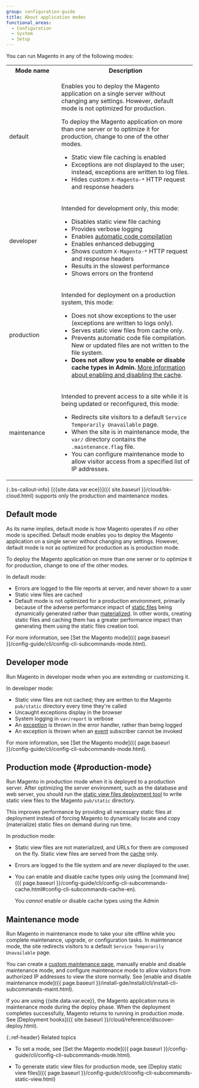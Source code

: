 ```yaml
---
group: configuration-guide
title: About application modes
functional_areas:
  - Configuration
  - System
  - Setup
---
```


You can run Magento in any of the following *modes*:

<table>
    <tbody>
        <tr>
            <th style="width: 125px;">Mode name</th>
            <th>Description</th>
        </tr>
        <tr>
        <td>default</td>
        <td><p>Enables you to deploy the Magento application on a single server without changing any settings. However, default mode is not optimized for production.</p>
            <p>To deploy the Magento application on more than one server or to optimize it for production, change to one of the other modes.</p>
            <ul><li>Static view file caching is enabled</li>
                <li>Exceptions are not displayed to the user; instead, exceptions are written to log files.</li>
                <li>Hides custom <code>X-Magento-*</code> HTTP request and response headers</li></ul>
            </td>
    </tr>
    <tr>
        <td>developer</td>
        <td><p>Intended for development only, this mode:</p>
            <ul><li>Disables static view file caching</li>
                <li>Provides verbose logging</li>
                <li>Enables <a href="{{ page.baseurl }}/config-guide/cli/config-cli-subcommands-compiler.html">automatic code compilation</a></li>
                <li>Enables enhanced debugging</li>
                <li>Shows custom <code>X-Magento-*</code> HTTP request and response headers</li>
                <li>Results in the slowest performance</li>
                <li>Shows errors on the frontend</li></ul>
    </td>
    </tr>
    <tr>
        <td>production</td>
        <td><p>Intended for deployment on a production system, this mode:</p>
            <ul><li>Does not show exceptions to the user (exceptions are written to logs only).</li>
                <li>Serves static view files from cache only.</li>
                <li>Prevents automatic code file compilation. New or updated files are not written to the file system.</li>
                <li><b>Does not allow you to enable or disable cache types in Admin.</b> <a href="{{ page.baseurl }}/config-guide/cli/config-cli-subcommands-cache.html#config-cli-subcommands-cache-en">More information about enabling and disabling the cache</a>.</li>
            </ul></td>
    </tr>
   <tr>
        <td>maintenance</td>
        <td><p>Intended to prevent access to a site while it is being updated or reconfigured, this mode:</p>
            <ul><li>Redirects site visitors to a default <code>Service Temporarily Unavailable</code> page.</li>
                <li>When the site is in maintenance mode, the <code>var/</code> directory contains the <code>.maintenance.flag</code> file.</li>
                <li>You can configure maintenance mode to allow visitor access from a specified list of IP addresses.</li>
            </ul></td>
        </tr>
</tbody>
</table>

 {:.bs-callout-info}
[{{site.data.var.ece}}]({{ site.baseurl }}/cloud/bk-cloud.html) supports only the production and maintenance modes.

## Default mode

As its name implies, default mode is how Magento operates if no other mode is specified. Default mode enables you to deploy the Magento application on a single server without changing any settings. However, default mode is not as optimized for production as is production mode.

To deploy the Magento application on more than one server or to optimize it for production, change to one of the other modes.

In default mode:

-  Errors are logged to the file reports at server, and never shown to a user
-  Static view files are cached
-  Default mode is not optimized for a production environment, primarily because of the adverse performance impact of [static files](https://glossary.magento.com/static-files) being dynamically generated rather than [materialized](https://en.wikipedia.org/wiki/Materialized_view). In other words, creating static files and caching them has a greater performance impact than generating them using the static files creation tool.

For more information, see [Set the Magento mode]({{ page.baseurl }}/config-guide/cli/config-cli-subcommands-mode.html).

## Developer mode

Run Magento in developer mode when you are extending or customizing it.

In developer mode:

-  Static view files are not cached; they are written to the Magento `pub/static` directory every time they're called
-  Uncaught exceptions display in the browser
-  System logging in `var/report` is verbose
-  An [exception](https://glossary.magento.com/exception) is thrown in the error handler, rather than being logged
-  An exception is thrown when an [event](https://glossary.magento.com/event) subscriber cannot be invoked

For more information, see [Set the Magento mode]({{ page.baseurl }}/config-guide/cli/config-cli-subcommands-mode.html).

## Production mode {#production-mode}

Run Magento in production mode when it is deployed to a production server. After optimizing the server environment, such as the database and web server, you should run the [static view files deployment tool]({{page.baseurl}}/config-guide/cli/config-cli-subcommands-static-view.html) to write static view files to the Magento `pub/static` directory.

This improves performance by providing all necessary static files at deployment instead of forcing Magento to dynamically locate and copy (materialize) static files on demand during run time.

In production mode:

-  Static view files are not materialized, and URLs for them are composed on the fly. Static view files are served from the [cache](https://glossary.magento.com/cache) only.
-  Errors are logged to the file system and are never displayed to the user.
-  You can enable and disable cache types only using the [command line]({{ page.baseurl }}/config-guide/cli/config-cli-subcommands-cache.html#config-cli-subcommands-cache-en).

   You _cannot_ enable or disable cache types using the Admin

## Maintenance mode

Run Magento in maintenance mode to take your site offline while you complete maintenance, upgrade, or configuration tasks.  In maintenance mode, the site redirects visitors to a default `Service Temporarily Unavailable` page.

You can create a [custom maintenance page](https://experienceleague.adobe.com/docs/commerce-operations/upgrade-guide/troubleshooting/maintenance-mode-options.html), manually enable and disable maintenance mode, and configure maintenance mode to allow visitors from authorized IP addresses to view the store normally. See [enable and disable maintenance mode]({{ page.baseurl }}/install-gde/install/cli/install-cli-subcommands-maint.html).

If you are using {{site.data.var.ece}}, the Magento application runs in maintenance mode during the deploy phase. When the deployment completes successfully, Magento returns to running in production mode. See [Deployment hooks]({{ site.baseurl }}/cloud/reference/discover-deploy.html).

{:.ref-header}
Related topics

-  To set a mode, see [Set the Magento mode]({{ page.baseurl }}/config-guide/cli/config-cli-subcommands-mode.html).

-  To generate static view files for production mode, see [Deploy static view files]({{ page.baseurl }}/config-guide/cli/config-cli-subcommands-static-view.html)
